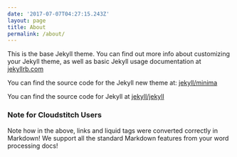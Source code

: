 ```yaml
---
date: '2017-07-07T04:27:15.243Z'
layout: page
title: About
permalink: /about/
---
```

This is the base Jekyll theme. You can find out more info about customizing your Jekyll theme, as well as basic Jekyll usage documentation at [jekyllrb.com](http://jekyllrb.com/)

You can find the source code for the Jekyll new theme at: [jekyll/minima](https://github.com/jekyll/minima)

You can find the source code for Jekyll at [jekyll/jekyll](https://github.com/jekyll/jekyll)

### <a id="_3yhccniveo2m"></a>Note for Cloudstitch Users

Note how in the above, links and liquid tags were converted correctly in Markdown! We support all the standard Markdown features from your word processing docs!
